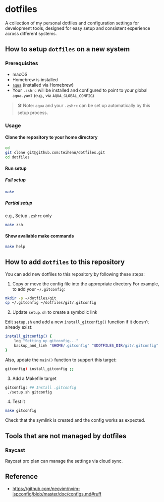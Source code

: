 # dotfiles

A collection of my personal dotfiles and configuration settings for development tools, designed for easy setup and consistent experience across different systems.

## How to setup `dotfiles` on a new system

### Prerequisites

- macOS
- Homebrew is installed
- [`aqua`](https://aquaproj.github.io/) (installed via Homebrew)
- Your `.zshrc` will be installed and configured to point to your global `aqua.yaml` (e.g., via `AQUA_GLOBAL_CONFIG`)

> 🛠️ Note: `aqua` and your `.zshrc` can be set up automatically by this setup process.

### Usage

#### Clone the repository to your home directory

```bash
cd
git clone git@github.com:teihenn/dotfiles.git
cd dotfiles
```

#### Run setup

##### Full setup

```bash
make
```

##### Partial setup

e.g., Setup `.zshrc` only

```bash
make zsh
```

#### Show avaliable make commands

```bash
make help
```

## How to add `dotfiles` to this repository

You can add new dotfiles to this repository by following these steps:

1. Copy or move the config file into the appropriate directory
   For example, to add your `~/.gitconfig`:

```bash
mkdir -p ~/dotfiles/git
cp ~/.gitconfig ~/dotfiles/git/.gitconfig
```

2. Update `setup.sh` to create a symbolic link

Edit `setup.sh` and add a new `install_gitconfig()` function if it doesn't already exist:

```bash
install_gitconfig() {
    log "Setting up gitconfig..."
    backup_and_link "$HOME/.gitconfig" "$DOTFILES_DIR/git/.gitconfig"
}
```

Also, update the `main()` function to support this target:

```bash
gitconfig) install_gitconfig ;;
```

3. Add a Makefile target

```bash
gitconfig: ## Install .gitconfig
 ./setup.sh gitconfig
```

4. Test it

```bash
make gitconfig
```

Check that the symlink is created and the config works as expected.

## Tools that are not managed by dotfiles

### Raycast

Raycast pro plan can manage the settings via cloud sync.

## Reference

- https://github.com/neovim/nvim-lspconfig/blob/master/doc/configs.md#ruff
